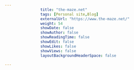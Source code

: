---
                title: "the-maze.net"
                tags: [Personal site,Blog]
                externalUrl: "https://www.the-maze.net/"
                weight: 54
                showDate: false
                showAuthor: false
                showReadingTime: false
                showEdit: false
                showLikes: false
                showViews: false
                layoutBackgroundHeaderSpace: false
                ---
